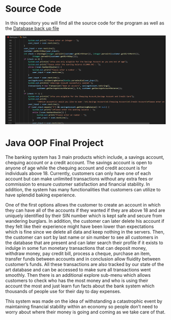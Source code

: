 # Source Code
In this repository you will find all the source code for the program as well as the <a href='Bank_Database.bak'>Database back up file</a>

<img src = code.png>

# Java OOP Final Project
The banking system has 3 main products which include, a savings account, chequing account or
a credit account. The savings account is open to anyone of age while the chequing account and
credit account is for individuals above 18. Currently, customers can only have one of each
account but can make unlimited transactions without any extra fees or commission to ensure
customer satisfaction and financial stability. In addition, the system has many functionalities that
customers can utilize to have splendid baking experience.

One of the first options allows the customer to create an account in which they can have all of
the accounts if they wanted if they are above 18 and are uniquely identified by their SIN number
which is kept safe and secure from wandering burglars. In addition, the customer can later delete
his account if they felt like their experience might have been lower than expectations which is
fine since we delete all data and keep nothing in the servers. Then, the customer can sort by last
name or sin number to see all customers in the database that are present and can later search their
profile if it exists to indulge in some fun monetary transactions that can deposit money, withdraw
money, pay credit bill, process a cheque, purchase an item, transfer funds between accounts and
in conclusion allow fluidity between customer’s funds. All these transactions are also tracked by
our state of the art database and can be accessed to make sure all transactions went smoothly.
Then there is an additional explore sub-menu which allows customers to check who has the most
money and who is using their account the most and just learn fun facts about the bank system
which thousands of people use for their day to day expenses. 

This system was made on the idea
of withstanding a catastrophic event by maintaining financial stability within an economy so
people don’t need to worry about where their money is going and coming as we take care of that.
